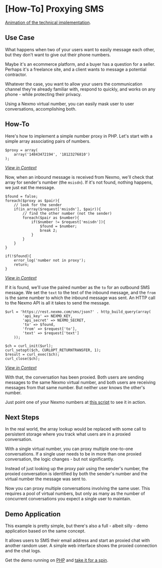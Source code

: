 # [How-To] Proxying SMS

[Animation of the technical implementation](http://prezi.com/1gs_qvnegmgn/how-to-proxy-sms-with-audio/?utm_source=prezi-view&utm_medium=ending-bar&utm_content=Title-link&utm_campaign=ending-bar-tryout).

## Use Case
What happens when two of your users want to easily message each other, but they don't want to give out their phone 
numbers.

Maybe it's an ecommerce platform, and a buyer has a question for a seller. Perhaps it's a freelance site, and a client 
wants to message a potential contractor.

Whatever the case, you want to allow your users the communication channel they're already familiar with, respond to 
quickly, and works on any phone - while protecting their privacy.

Using a Nexmo virtual number, you can easily mask user to user conversations, accomplishing both.

## How-To
Here's how to implement a simple number proxy in PHP. Let's start with a simple array associating pairs of numbers.

    $proxy = array(
        array('14843472194', '18123276810')
    );

[*View in Context*](https://github.com/Nexmo/Proxy/blob/master/how-to/index.php#L13-L15)

Now, when an inbound message is received from Nexmo, we'll check that array for sender's number (the `msisdn`). If it's 
not found, nothing happens, we just eat the message.

    $found = false;
    foreach($proxy as $pair){
        // look for the sender
        if(in_array($request['msisdn'], $pair)){
            // find the other number (not the sender)
            foreach($pair as $number){
                if($number != $request['msisdn']){
                    $found = $number;
                    break 2;
                }
            }
        }
    }
    
    if(!$found){
        error_log('number not in proxy');
        return;
    }

[*View in Context*](https://github.com/Nexmo/Proxy/blob/master/how-to/index.php#L17-L34)

If it is found, we'll use the paired number as the `to` for an outbound SMS message. We set the `text` to the text of 
the inbound message, and the `from` is the same number to which the inbound message was sent. An HTTP call to the 
Nexmo API is all it takes to send the message.

    $url = 'https://rest.nexmo.com/sms/json?' . http_build_query(array(
            'api_key' => NEXMO_KEY,
            'api_secret' => NEXMO_SECRET,
            'to' => $found,
            'from' => $request['to'],
            'text' => $request['text']
        ));
    
    $ch = curl_init($url);
    curl_setopt($ch, CURLOPT_RETURNTRANSFER, 1);
    $result = curl_exec($ch);
    curl_close($ch);

[*View in Context*](https://github.com/Nexmo/Proxy/blob/master/how-to/index.php#L36-L47)

With that, the conversation has been proxied. Both users are sending messages to the same Nexmo virtual number, and 
both users are receiving messages from that same number. But neither user knows the other's number.

Just point one of your Nexmo numbers at [this script](https://github.com/Nexmo/Proxy/blob/master/how-to/index.php)
to see it in action.

## Next Steps
In the real world, the array lookup would be replaced with some call to persistent storage where you track what users 
are in a proxied conversation. 

With a single virtual number, you can proxy multiple one-to-one conversations. If a single user needs to be in more 
than one proxied conversation, the logic changes - but not significantly. 

Instead of just looking up the proxy pair using the sender's number, the proxied conversation is identified by both 
the sender's number and the virtual number the message was sent to.

Now you can proxy multiple conversations involving the same user. This requires a pool of virtual numbers, but only 
as many as the number of concurrent conversations you expect a single user to maintain.

## Demo Application
This example is pretty simple, but there's also a full - albeit silly - demo application based on the same concept. 

It allows users to SMS their email address and start an proxied chat with another random user. A simple web interface 
shows the proxied connection and the chat logs.

Get the demo running on [PHP](https://github.com/Nexmo/Proxy/tree/master/demo#setup) and 
[take it for a spin](https://github.com/Nexmo/Proxy/tree/master/demo#usage).
